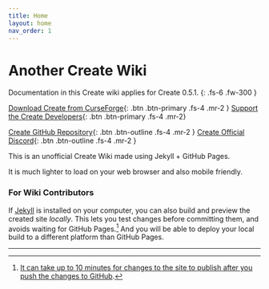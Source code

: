 ```yaml
---
title: Home
layout: home
nav_order: 1
---
```

# Another Create Wiki

Documentation in this Create wiki applies for Create 0.5.1.
{: .fs-6 .fw-300 }


[Download Create from CurseForge]{: .btn .btn-primary .fs-4 .mr-2 }
[Support the Create Developers]{: .btn .btn-primary .fs-4 .mr-2}

[Create GitHub Repository]{: .btn .btn-outline .fs-4 .mr-2 }
[Create Official Discord]{: .btn .btn-outline .fs-4 .mr-2 }

This is an unofficial Create Wiki made using Jekyll + GitHub Pages.

It is much lighter to load on your web browser and also mobile friendly.


### For Wiki Contributors

If [Jekyll] is installed on your computer, you can also build and preview the created site *locally*. This lets you test changes before committing them, and avoids waiting for GitHub Pages.[^1] And you will be able to deploy your local build to a different platform than GitHub Pages.

----

[^1]: [It can take up to 10 minutes for changes to the site to publish after you push the changes to GitHub](https://docs.github.com/en/pages/setting-up-a-github-pages-site-with-jekyll/creating-a-github-pages-site-with-jekyll#creating-your-site).

[Download Create from CurseForge]: https://r.createmod.net/cf
[Create GitHub Repository]: https://r.createmod.net/gh
[Create Official Discord]: https://discord.gg/AjRTh6B
[Support the Create Developers]: https://github.com/Creators-of-Create/Create/wiki/Supporting-the-Project
[Jekyll]: https://jekyllrb.com